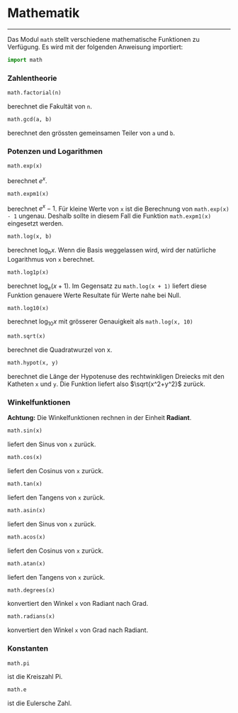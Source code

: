 # Mathematik
---

Das Modul `math` stellt verschiedene mathematische Funktionen zu Verfügung. Es wird mit der folgenden Anweisung importiert:

``` python
import math
```

### Zahlentheorie

~~~ python
math.factorial(n)
~~~
berechnet die Fakultät von `n`.

~~~ python
math.gcd(a, b)
~~~
berechnet den grössten gemeinsamen Teiler von `a` und `b`.

### Potenzen und Logarithmen

~~~ python
math.exp(x)
~~~
berechnet $e^x$.

~~~ python
math.expm1(x)
~~~
berechnet $e^x-1$. Für kleine Werte von `x` ist die Berechnung von `math.exp(x) - 1`  ungenau. Deshalb sollte in diesem Fall die Funktion `math.expm1(x)` eingesetzt werden.

~~~ python
math.log(x, b)
~~~
berechnet $\log_b{x}$. Wenn die Basis weggelassen wird, wird der natürliche Logarithmus von `x` berechnet.

~~~ python
math.log1p(x)
~~~
berechnet $\log_e (x + 1)$. Im Gegensatz zu `math.log(x + 1)` liefert diese Funktion genauere Werte Resultate für Werte nahe bei Null.

~~~ python
math.log10(x)
~~~
berechnet $\log_{10}{x}$ mit grösserer Genauigkeit als `math.log(x, 10)`

~~~ python
math.sqrt(x)
~~~
berechnet die Quadratwurzel von x.

~~~ python
math.hypot(x, y)
~~~
berechnet die Länge der Hypotenuse des rechtwinkligen Dreiecks mit den Katheten `x` und `y`. Die Funktion liefert also $\sqrt{x^2+y^2}$ zurück.

### Winkelfunktionen

**Achtung:** Die Winkelfunktionen rechnen in der Einheit **Radiant**.

~~~ python
math.sin(x)
~~~
liefert den Sinus von `x` zurück.

~~~ python
math.cos(x)
~~~
liefert den Cosinus von `x` zurück.

~~~ python
math.tan(x)
~~~
liefert den Tangens von `x` zurück.

~~~ python
math.asin(x)
~~~
liefert den Sinus von `x` zurück.

~~~ python
math.acos(x)
~~~
liefert den Cosinus von `x` zurück.

~~~ python
math.atan(x)
~~~
liefert den Tangens von `x` zurück.

~~~ python
math.degrees(x)
~~~
konvertiert den Winkel `x` von Radiant nach Grad.

~~~ python
math.radians(x)
~~~
konvertiert den Winkel `x` von Grad nach Radiant.

### Konstanten

~~~ python
math.pi
~~~
ist die Kreiszahl Pi.

~~~ python
math.e
~~~
ist die Eulersche Zahl.

